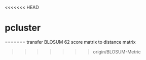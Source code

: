 <<<<<<< HEAD
# pcluster
=======
transfer BLOSUM 62 score matrix to distance matrix 
>>>>>>> origin/BLOSUM-Metric
